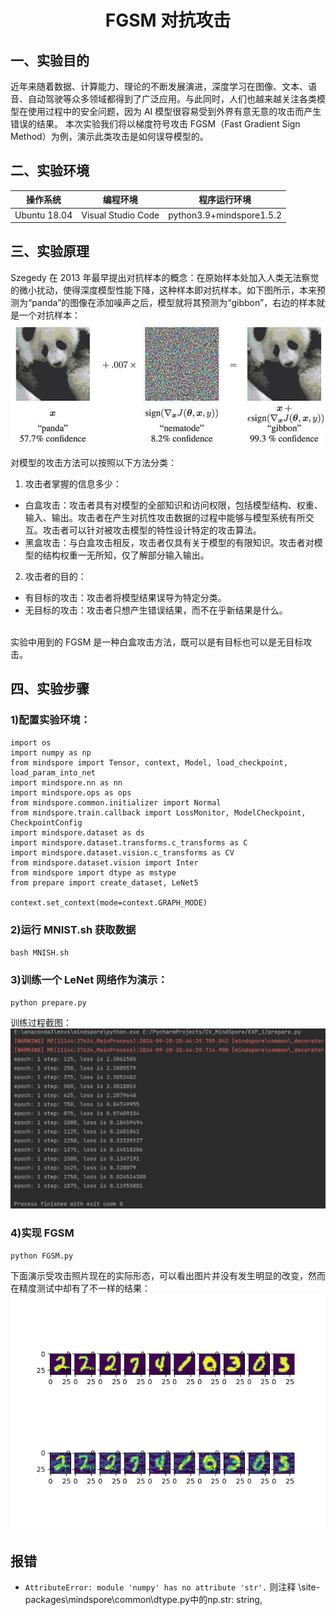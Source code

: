 # <p align="center"> FGSM 对抗攻击 </p>

## 一、实验目的
近年来随着数据、计算能力、理论的不断发展演进，深度学习在图像、文本、语音、自动驾驶等众多领域都得到了广泛应用。与此同时，人们也越来越关注各类模型在使用过程中的安全问题，因为 AI 模型很容易受到外界有意无意的攻击而产生错误的结果。
本次实验我们将以梯度符号攻击 FGSM（Fast Gradient Sign Method）为例，演示此类攻击是如何误导模型的。

## 二、实验环境
|操作系统|编程环境|程序运行环境|
|:----:|:-----:|:-----:|
|Ubuntu 18.04|Visual Studio Code|python3.9+mindspore1.5.2|

## 三、实验原理
Szegedy 在 2013 年最早提出对抗样本的概念：在原始样本处加入人类无法察觉的微小扰动，使得深度模型性能下降，这种样本即对抗样本。如下图所示，本来预测为“panda”的图像在添加噪声之后，模型就将其预测为“gibbon”，右边的样本就是一个对抗样本：
<br>
![](./fig/img_1.png)

对模型的攻击方法可以按照以下方法分类：

1. 攻击者掌握的信息多少：
- 白盒攻击：攻击者具有对模型的全部知识和访问权限，包括模型结构、权重、输入、输出。攻击者在产生对抗性攻击数据的过程中能够与模型系统有所交互。攻击者可以针对被攻击模型的特性设计特定的攻击算法。
- 黑盒攻击：与白盒攻击相反，攻击者仅具有关于模型的有限知识。攻击者对模型的结构权重一无所知，仅了解部分输入输出。

2. 攻击者的目的：
- 有目标的攻击：攻击者将模型结果误导为特定分类。
- 无目标的攻击：攻击者只想产生错误结果，而不在乎新结果是什么。

<br>
实验中用到的 FGSM 是一种白盒攻击方法，既可以是有目标也可以是无目标攻击。

## 四、实验步骤
### 1)配置实验环境：
```
import os
import numpy as np
from mindspore import Tensor, context, Model, load_checkpoint, load_param_into_net
import mindspore.nn as nn
import mindspore.ops as ops
from mindspore.common.initializer import Normal
from mindspore.train.callback import LossMonitor, ModelCheckpoint, CheckpointConfig
import mindspore.dataset as ds
import mindspore.dataset.transforms.c_transforms as C
import mindspore.dataset.vision.c_transforms as CV
from mindspore.dataset.vision import Inter
from mindspore import dtype as mstype
from prepare import create_dataset, LeNet5

context.set_context(mode=context.GRAPH_MODE)
```

### 2)运行 MNIST.sh 获取数据
`bash MNISH.sh`

### 3)训练一个 LeNet 网络作为演示：
`python prepare.py`

训练过程截图：
<br>
![](fig/img_2.png)

### 4)实现 FGSM
`python FGSM.py`

下面演示受攻击照片现在的实际形态，可以看出图片并没有发生明显的改变，然而在精度测试中却有了不一样的结果：
<br>
![](fig/img_3.png)

## 报错
- `AttributeError: module 'numpy' has no attribute 'str'.`
则注释 \site-packages\mindspore\common\dtype.py中的np.str: string,



